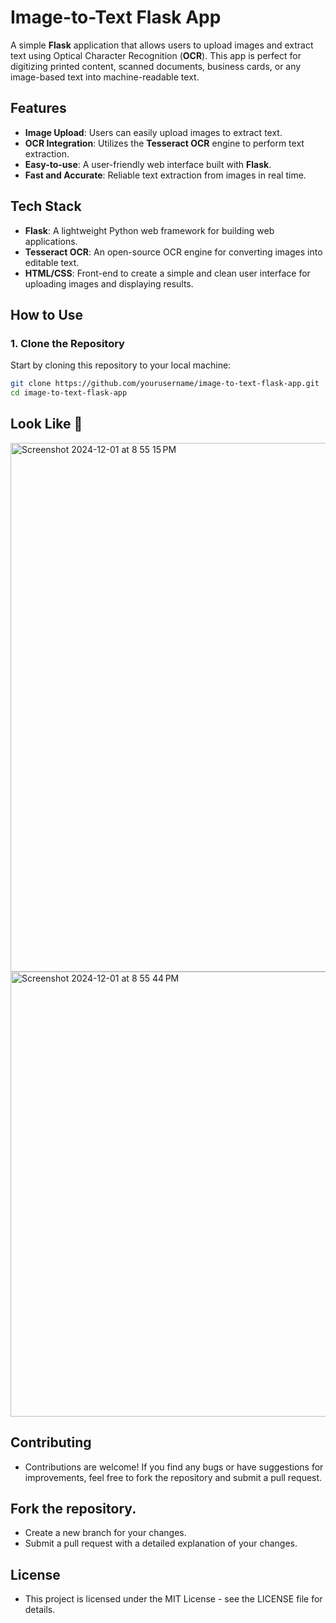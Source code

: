 # Image-to-Text Flask App

A simple **Flask** application that allows users to upload images and extract text using Optical Character Recognition (**OCR**). This app is perfect for digitizing printed content, scanned documents, business cards, or any image-based text into machine-readable text.

## Features

- **Image Upload**: Users can easily upload images to extract text.
- **OCR Integration**: Utilizes the **Tesseract OCR** engine to perform text extraction.
- **Easy-to-use**: A user-friendly web interface built with **Flask**.
- **Fast and Accurate**: Reliable text extraction from images in real time.

## Tech Stack

- **Flask**: A lightweight Python web framework for building web applications.
- **Tesseract OCR**: An open-source OCR engine for converting images into editable text.
- **HTML/CSS**: Front-end to create a simple and clean user interface for uploading images and displaying results.

## How to Use

### 1. Clone the Repository

Start by cloning this repository to your local machine:

```bash
git clone https://github.com/yourusername/image-to-text-flask-app.git
cd image-to-text-flask-app
```

## Look Like 👀 
<img width="846" alt="Screenshot 2024-12-01 at 8 55 15 PM" src="https://github.com/user-attachments/assets/974dca88-9631-45a7-8b19-1b4da349150f">

<img width="712" alt="Screenshot 2024-12-01 at 8 55 44 PM" src="https://github.com/user-attachments/assets/5c35bd0f-079f-4f7f-b215-7707c3385dbc">


## Contributing
- Contributions are welcome! If you find any bugs or have suggestions for improvements, feel free to fork the repository and submit a pull request.

## Fork the repository.
- Create a new branch for your changes.
- Submit a pull request with a detailed explanation of your changes.

## License
- This project is licensed under the MIT License - see the LICENSE file for details.
